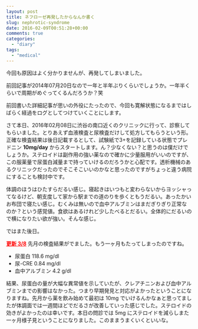 ```yaml
---
layout: post
title: ネフローゼ再発したからなんか書く
slug: nephrotic-syndrome
date: 2016-02-09T00:51:28+00:00
comments: true
categories:
  - "diary"
tags:
  - "medical"
---
```


今回も原因はよく分かりませんが、再発してしまいました。

前回記事が2014年07月20日なので一年と半年ぶりくらいでしょうか。一年半くらいで周期がめぐってくるんだろうか？笑

前回書いた詳細記事が思いの外役にたったので、今回も寛解状態になるまではしばらく経過をログとしてつけていくことにします。

さて本日、2016年02月08日に渋谷の南口近くのクリニックに行って、診察してもらいました。とりあえず血液検査と尿検査だけして処方してもらうという形。正確な検査結果は後日記載するとして、試験紙で3+を記録している状態でプレドニン **10mg/day** からスタートします。ん？少なくない？と思うのは僕だけでしょうか。ステロイドは副作用の強い薬なので確かに少量服用がいいのですが、この服薬量で尿蛋白減量まで持っていけるのだろうかと心配です。透析機械のあるクリニックだったのでそこそこいいのかなと思ったのですがちょっと違う病院にすることも検討中です。

体調のほうはひたすらだるい感じ。寝起きはいつもと変わらないからヨッシャってなるけど、朝支度して家から駅までの道のりを歩くともうだるい。あったかいお布団で寝たい感じ。むくみは無いので血中アルブミンはまだぎりぎり正常なのか？という感覚値。食欲はあるけれど少したべるとだるい。全体的にだるいので横になりたい欲が強い。そんな感じ。

ではまた後日。

<span style="color: #ff0000;"><u><strong>更新 3/8</strong></u></span>
先月の検査結果がでました。もう一ヶ月もたってしまったのですね。
<ul>
  <li>尿蛋白 118.6 mg/dl</li>
  <li>尿-CRE 0.84 mg/dl</li>
  <li>血中アルブミン 4.2 g/dl</li>
</ul>
結果、尿蛋白の量が大幅な異常値を示していたが、クレアチニンおよび血中アルブミンまでの影響はなかった。つまり早期発見と対応がよかったということになりますね。先月から薬を飲み始めて最初は 10mg でいけるんかなぁと思ってましたが体調面では一週間ほどでだるさが改善していった感じでした。ステロイドの効きがよかったのは幸いです。本日の問診では 5mg にステロイドを減らしまた一ヶ月様子見ということになりました。このままうまくいくといいな。
